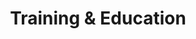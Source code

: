 ---
layout: petal
title: Training & Education
tagline: Create a competence of climate literacy across our organisation 
nav_order: 9
has_children: true
has_toc: true
graphic: ./graphics/petals/Training-Education-160x160.png
number: 7
---
